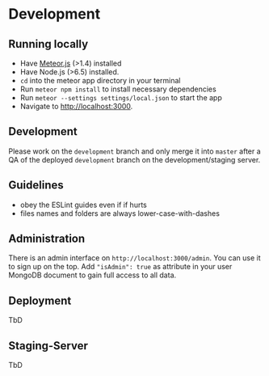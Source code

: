 # Development

## Running locally

- Have [Meteor.js](https://www.meteor.com/install) (>1.4) installed
- Have Node.js (>6.5) installed.
- `cd` into the meteor app directory in your terminal
- Run `meteor npm install` to install necessary dependencies
- Run `meteor --settings settings/local.json` to start the app
- Navigate to [http://localhost:3000](http://localhost:3000).


## Development

Please work on the `development` branch and only merge it into `master` after a QA of the deployed `development` branch on the development/staging server.

## Guidelines

- obey the ESLint guides even if if hurts
- files names and folders are always lower-case-with-dashes

## Administration

There is an admin interface on `http://localhost:3000/admin`. You can use it to sign up on the top. Add `"isAdmin": true` as attribute in your user MongoDB document to gain full access to all data.

## Deployment

TbD

## Staging-Server

TbD
